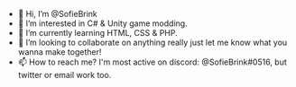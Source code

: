 - 👋 Hi, I’m @SofieBrink
- 👀 I’m interested in C# & Unity game modding.
- 🌱 I’m currently learning HTML, CSS & PHP.
- 💞️ I’m looking to collaborate on anything really just let me know what you wanna make together!
- 📫 How to reach me? I'm most active on discord: @SofieBrink#0516, but twitter or email work too.

<!---
SofieBrink/SofieBrink is a ✨ special ✨ repository because its `README.md` (this file) appears on your GitHub profile.
You can click the Preview link to take a look at your changes.
--->
